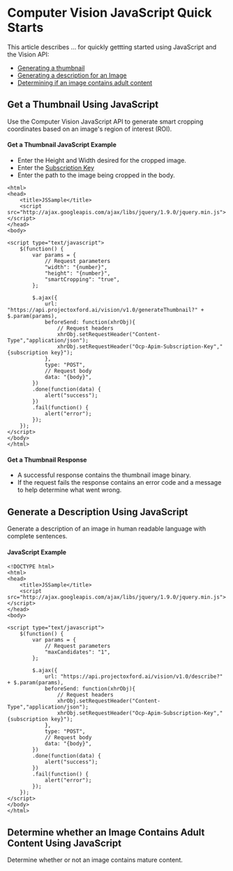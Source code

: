 <!-- 
NavPath: Computer Vision API/Quick Starts
LinkLabel: Overview
Url: Computer-Vision-API/documentation
Weight: 1000
-->

# Computer Vision JavaScript Quick Starts
This article describes ... for quickly gettting started using JavaScript and the Vision API:
* [Generating a thumbnail](#GetAThumbnail)
* [Generating a description for an Image](#GenerateADescription)
* [Determining if an image contains adult content](#AdultContent) 

## Get a Thumbnail Using JavaScript <a name="GetAThumbnail"> </a>
Use the Computer Vision JavaScript API to generate smart cropping coordinates based on an image's region of interest (ROI). 

#### Get a Thumbnail JavaScript Example

* Enter the Height and Width desired for the cropped image.
* Enter the [Subscription Key](https://www.microsoft.com/cognitive-services/en-us/Computer-Vision-API/documentation/vision-api-how-to-topics/HowToSubscribe)
* Enter the path to the image being cropped in the body.

```
<html>
<head>
    <title>JSSample</title>
    <script src="http://ajax.googleapis.com/ajax/libs/jquery/1.9.0/jquery.min.js"></script>
</head>
<body>

<script type="text/javascript">
    $(function() {
        var params = {
            // Request parameters
            "width": "{number}",
            "height": "{number}",
            "smartCropping": "true",
        };
      
        $.ajax({
            url: "https://api.projectoxford.ai/vision/v1.0/generateThumbnail?" + $.param(params),
            beforeSend: function(xhrObj){
                // Request headers
                xhrObj.setRequestHeader("Content-Type","application/json");
                xhrObj.setRequestHeader("Ocp-Apim-Subscription-Key","{subscription key}");
            },
            type: "POST",
            // Request body
            data: "{body}",
        })
        .done(function(data) {
            alert("success");
        })
        .fail(function() {
            alert("error");
        });
    });
</script>
</body>
</html>
```
#### Get a Thumbnail Response
* A successful response contains the thumbnail image binary. 
* If the request fails the response contains an error code and a message to help determine what went wrong.


## Generate a Description Using JavaScript <a name="GenerateADescription"> </a>
Generate a description of an image in human readable language with complete sentences.
#### JavaScript Example 
```
<!DOCTYPE html>
<html>
<head>
    <title>JSSample</title>
    <script src="http://ajax.googleapis.com/ajax/libs/jquery/1.9.0/jquery.min.js"></script>
</head>
<body>

<script type="text/javascript">
    $(function() {
        var params = {
            // Request parameters
            "maxCandidates": "1",
        };
      
        $.ajax({
            url: "https://api.projectoxford.ai/vision/v1.0/describe?" + $.param(params),
            beforeSend: function(xhrObj){
                // Request headers
                xhrObj.setRequestHeader("Content-Type","application/json");
                xhrObj.setRequestHeader("Ocp-Apim-Subscription-Key","{subscription key}");
            },
            type: "POST",
            // Request body
            data: "{body}",
        })
        .done(function(data) {
            alert("success");
        })
        .fail(function() {
            alert("error");
        });
    });
</script>
</body>
</html>
```

## Determine whether an Image Contains Adult Content Using JavaScript <a name="AdultContent"> </a>
Determine whether or not an image contains mature content.
  
